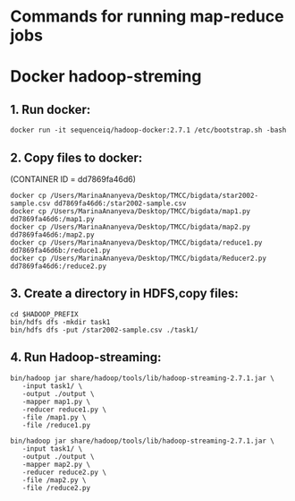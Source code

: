 # Commands for running map-reduce jobs 
# Docker hadoop-streming 

## 1. Run docker:
```
docker run -it sequenceiq/hadoop-docker:2.7.1 /etc/bootstrap.sh -bash
 ```
## 2. Copy files to docker:
(CONTAINER ID = dd7869fa46d6)
```
docker cp /Users/MarinaAnanyeva/Desktop/ТМСС/bigdata/star2002-sample.csv dd7869fa46d6:/star2002-sample.csv  
docker cp /Users/MarinaAnanyeva/Desktop/ТМСС/bigdata/map1.py dd7869fa46d6:/map1.py 
docker cp /Users/MarinaAnanyeva/Desktop/ТМСС/bigdata/map2.py dd7869fa46d6:/map2.py
docker cp /Users/MarinaAnanyeva/Desktop/ТМСС/bigdata/reduce1.py dd7869fa46d6b:/reduce1.py
docker cp /Users/MarinaAnanyeva/Desktop/ТМСС/bigdata/Reducer2.py dd7869fa46d6:/reduce2.py
 ```
## 3. Create a directory in HDFS,copy files: 
```
cd $HADOOP_PREFIX
bin/hdfs dfs -mkdir task1
bin/hdfs dfs -put /star2002-sample.csv ./task1/
 ```
 
## 4. Run Hadoop-streaming:
 ```
bin/hadoop jar share/hadoop/tools/lib/hadoop-streaming-2.7.1.jar \
    -input task1/ \
    -output ./output \
    -mapper map1.py \
    -reducer reduce1.py \
    -file /map1.py \
    -file /reduce1.py
 
 bin/hadoop jar share/hadoop/tools/lib/hadoop-streaming-2.7.1.jar \
    -input task1/ \
    -output ./output \
    -mapper map2.py \
    -reducer reduce2.py \
    -file /map2.py \
    -file /reduce2.py
 ```
